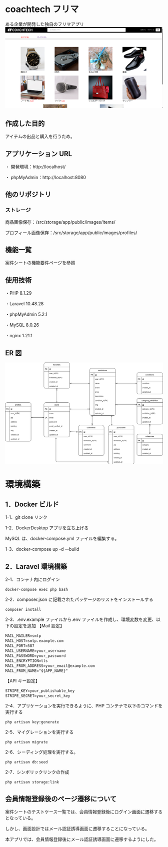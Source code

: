 # coachtech フリマ

ある企業が開発した独自のフリマアプリ
![top](./readme/flea_market.png)

## 作成した目的

アイテムの出品と購入を行うため。

## アプリケーション URL

・ 開発環境：http://localhost/

・ phpMyAdmin：http://localhost:8080

## 他のリポジトリ

### ストレージ

商品画像保存：/src/storage/app/public/images/items/

プロフィール画像保存：/src/storage/app/public/images/profiles/

## 機能一覧

案件シートの機能要件ページを参照

## 使用技術

・PHP 8.1.29

・Laravel 10.48.28

・phpMyAdmin 5.2.1

・MySQL 8.0.26

・nginx 1.21.1

## ER 図

![ER](./readme/flea_market.drawio.png)

# 環境構築

## 1．Docker ビルド

1-1．git clone リンク

1-2．DockerDesktop アプリを立ち上げる

MySQL は、docker-compose.yml ファイルを編集する。

1-3．docker-compose up -d --build

## 2．Laravel 環境構築

2-1．コンテナ内にログイン

```
docker-compose exec php bash
```

2-2．composer.json に記載されたパッケージのリストをインストールする

```
⁠composer install
```

2-3．.env.example ファイルから.env ファイルを作成し、環境変数を変更、以下の設定を追加
【Mail 設定】

```
MAIL_MAILER=smtp
MAIL_HOST=smtp.example.com
MAIL_PORT=587
MAIL_USERNAME=your_username
MAIL_PASSWORD=your_password
MAIL_ENCRYPTION=tls
MAIL_FROM_ADDRESS=your_email@example.com
MAIL_FROM_NAME="${APP_NAME}"
```

【API キー設定】

```
STRIPE_KEY=your_publishable_key
STRIPE_SECRET=your_secret_key
```

2-4．アプリケーションを実行できるように、PHP コンテナで以下のコマンドを実行する

```
php artisan key:generate
```

2-5．マイグレーションを実行する

```
⁠php artisan migrate
```

2-6．シーディング処理を実行する。

```
php artisan db:seed
```

2-7．シンボリックリンクの作成

```
php artisan storage:link
```

## 会員情報登録後のページ遷移について

案件シートのテストケース一覧では、会員情報登録後にログイン画面に遷移するとなっている。

しかし、画面設計ではメール認証誘導画面に遷移することになっている。

本アプリでは、会員情報登録後にメール認証誘導画面に遷移するようにした。
